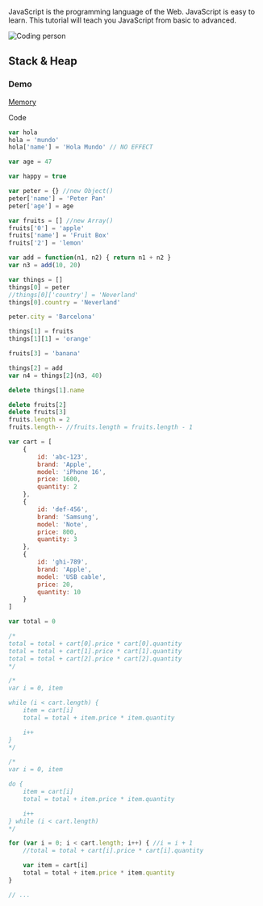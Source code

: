 JavaScript is the programming language of the Web. JavaScript is easy to learn. This tutorial will teach you JavaScript from basic to advanced.

![Coding person](https://media.giphy.com/media/f4ztZcdm9Fi90vL4Zd/giphy.gif?cid=790b7611loqhb65tiw061v2l7dhqdkgiklfagymhhqr1y3cq&ep=v1_gifs_search&rid=giphy.gif&ct=g)

## Stack & Heap

### Demo

[Memory](https://docs.google.com/spreadsheets/d/1STF9qpPAoUvSLAx7OhOLUhPGoxZae2s-KLXBNtQ8jnU/edit?usp=sharing)

Code

```js
var hola
hola = 'mundo'
hola['name'] = 'Hola Mundo' // NO EFFECT

var age = 47

var happy = true

var peter = {} //new Object()
peter['name'] = 'Peter Pan'
peter['age'] = age

var fruits = [] //new Array()
fruits['0'] = 'apple'
fruits['name'] = 'Fruit Box'
fruits['2'] = 'lemon'

var add = function(n1, n2) { return n1 + n2 }
var n3 = add(10, 20)

var things = []
things[0] = peter
//things[0]['country'] = 'Neverland'
things[0].country = 'Neverland'

peter.city = 'Barcelona'

things[1] = fruits
things[1][1] = 'orange'

fruits[3] = 'banana'

things[2] = add
var n4 = things[2](n3, 40)

delete things[1].name

delete fruits[2]
delete fruits[3]
fruits.length = 2
fruits.length-- //fruits.length = fruits.length - 1

var cart = [
    { 
        id: 'abc-123', 
        brand: 'Apple', 
        model: 'iPhone 16',
        price: 1600,
        quantity: 2
    },
    {
        id: 'def-456',
        brand: 'Samsung',
        model: 'Note',
        price: 800,
        quantity: 3
    },
    {
        id: 'ghi-789',
        brand: 'Apple',
        model: 'USB cable',
        price: 20,
        quantity: 10
    }
]

var total = 0

/*
total = total + cart[0].price * cart[0].quantity
total = total + cart[1].price * cart[1].quantity
total = total + cart[2].price * cart[2].quantity
*/

/*
var i = 0, item

while (i < cart.length) {
    item = cart[i]
    total = total + item.price * item.quantity

    i++
}
*/

/*
var i = 0, item

do {
    item = cart[i]
    total = total + item.price * item.quantity

    i++
} while (i < cart.length)
*/

for (var i = 0; i < cart.length; i++) { //i = i + 1
    //total = total + cart[i].price * cart[i].quantity

    var item = cart[i]
    total = total + item.price * item.quantity
}

// ...
